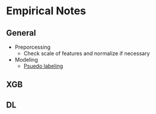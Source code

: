 # Empirical Notes

## General
- Preporcessing
  - Check scale of features and normalize if necessary
- Modeling
  - [Psuedo labeling](https://github.com/yang-zhang/deep-learning/blob/master/pseudo_labeling.ipynb)
## XGB

## DL


